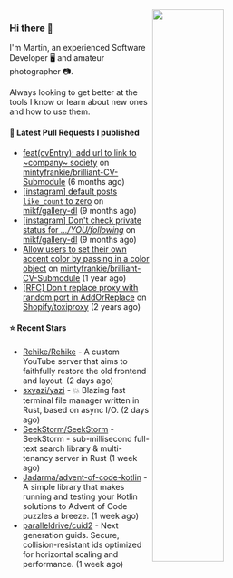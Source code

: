 <img align="right" src="https://github-profile-summary-cards.vercel.app/api/cards/profile-details?username=tinnet&theme=github" width="50%"/>
<h3 class="mt-n3">Hi there 👋</h3>

I'm Martin, an experienced Software Developer 🖥️ and amateur photographer 📷.

Always looking to get better at the tools I know or learn about new ones and how to use them.

#### 🔨 Latest Pull Requests I published

- [feat(cvEntry): add url to link to ~company~ society](https://github.com/mintyfrankie/brilliant-CV-Submodule/pull/27) on [mintyfrankie/brilliant-CV-Submodule](https://github.com/mintyfrankie/brilliant-CV-Submodule) (6 months ago)
- [[instagram] default posts `like_count` to zero](https://github.com/mikf/gallery-dl/pull/5323) on [mikf/gallery-dl](https://github.com/mikf/gallery-dl) (9 months ago)
- [[instagram] Don&#39;t check private status for *.../YOU/following*](https://github.com/mikf/gallery-dl/pull/5322) on [mikf/gallery-dl](https://github.com/mikf/gallery-dl) (9 months ago)
- [Allow users to set their own accent color by passing in a color object](https://github.com/mintyfrankie/brilliant-CV-Submodule/pull/10) on [mintyfrankie/brilliant-CV-Submodule](https://github.com/mintyfrankie/brilliant-CV-Submodule) (1 year ago)
- [[RFC] Don&#39;t replace proxy with random port in AddOrReplace](https://github.com/Shopify/toxiproxy/pull/356) on [Shopify/toxiproxy](https://github.com/Shopify/toxiproxy) (2 years ago)

#### ⭐ Recent Stars

- [Rehike/Rehike](https://github.com/Rehike/Rehike) - A custom YouTube server that aims to faithfully restore the old frontend and layout. (2 days ago)
- [sxyazi/yazi](https://github.com/sxyazi/yazi) - 💥 Blazing fast terminal file manager written in Rust, based on async I/O. (2 days ago)
- [SeekStorm/SeekStorm](https://github.com/SeekStorm/SeekStorm) - SeekStorm - sub-millisecond full-text search library &amp; multi-tenancy server in Rust (1 week ago)
- [Jadarma/advent-of-code-kotlin](https://github.com/Jadarma/advent-of-code-kotlin) - A simple library that makes running and testing your Kotlin solutions to Advent of Code puzzles a breeze. (1 week ago)
- [paralleldrive/cuid2](https://github.com/paralleldrive/cuid2) - Next generation guids. Secure, collision-resistant ids optimized for horizontal scaling and performance. (1 week ago)
